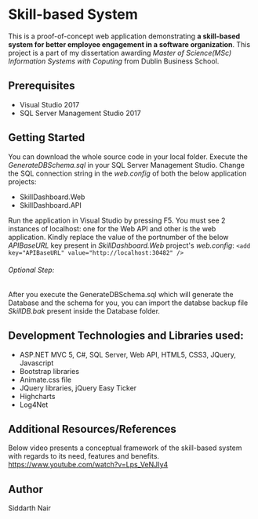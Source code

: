 # Skill-based System
This is a proof-of-concept web application demonstrating **a skill-based system for better employee engagement in a software organization**. This project is a part of my dissertation awarding *Master of Science(MSc) Information Systems with Coputing* from Dublin Business School.

## Prerequisites
* Visual Studio 2017
* SQL Server Management Studio 2017

## Getting Started
You can download the whole source code in your local folder. Execute the *GenerateDBSchema.sql* in your SQL Server Management Studio. Change the SQL connection string in the *web.config* of both the below application projects:
* SkillDashboard.Web
* SkillDashboard.API

Run the application in Visual Studio by pressing F5. You must see 2 instances of localhost: one for the Web API and other is the web application. Kindly replace the value of the portnumber of the below *APIBaseURL* key present in *SkillDashboard.Web* project's *web.config*:
`<add key="APIBaseURL" value="http://localhost:30482" />`


###### Optional Step:
After you execute the GenerateDBSchema.sql which will generate the Database and the schema for you, you can import the databse backup file *SkillDB.bak* present inside the Database folder. 

## Development Technologies and Libraries used:
* ASP.NET MVC 5, C#, SQL Server, Web API, HTML5, CSS3, JQuery, Javascript
* Bootstrap libraries
* Animate.css file
* JQuery libraries, jQuery Easy Ticker
* Highcharts
* Log4Net

## Additional Resources/References
Below video presents a conceptual framework of the skill-based system with regards to its need, features and benefits.<br>
https://www.youtube.com/watch?v=Lps_VeNJIy4

## Author
Siddarth Nair
